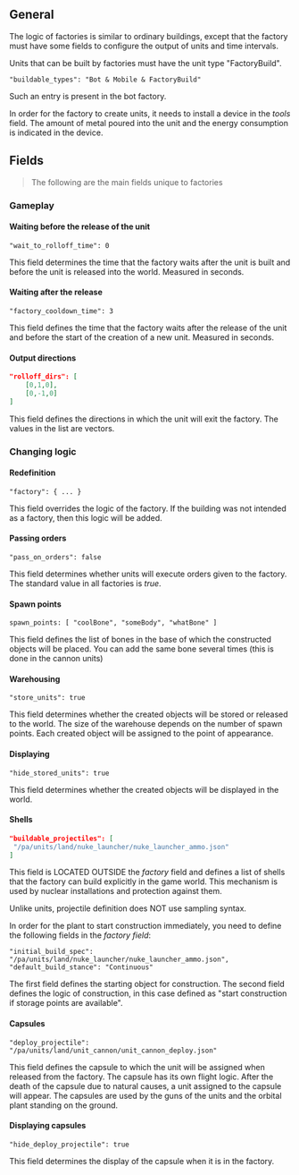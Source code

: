 ## General

The logic of factories is similar to ordinary buildings, except that the factory must have some fields to configure the output of units and time intervals.

Units that can be built by factories must have the unit type "FactoryBuild".

    "buildable_types": "Bot & Mobile & FactoryBuild"
Such an entry is present in the bot factory.

In order for the factory to create units, it needs to install a device in the *tools* field. The amount of metal poured into the unit and the energy consumption is indicated in the device.

## Fields
>
> The following are the main fields unique to factories
>
### Gameplay

#### Waiting before the release of the unit

    "wait_to_rolloff_time": 0
This field determines the time that the factory waits after the unit is built and before the unit is released into the world. Measured in seconds.

#### Waiting after the release

    "factory_cooldown_time": 3
This field defines the time that the factory waits after the release of the unit and before the start of the creation of a new unit. Measured in seconds.

#### Output directions

``` json
"rolloff_dirs": [
    [0,1,0],
    [0,-1,0]
]
```
This field defines the directions in which the unit will exit the factory. The values in the list are vectors.

### Changing logic

#### Redefinition

    "factory": { ... }
This field overrides the logic of the factory. If the building was not intended as a factory, then this logic will be added.

#### Passing orders

    "pass_on_orders": false
This field determines whether units will execute orders given to the factory. The standard value in all factories is *true*.

#### Spawn points

    spawn_points: [ "coolBone", "someBody", "whatBone" ]
This field defines the list of bones in the base of which the constructed objects will be placed. You can add the same bone several times (this is done in the cannon units)

#### Warehousing

    "store_units": true
This field determines whether the created objects will be stored or released to the world. The size of the warehouse depends on the number of spawn points. Each created object will be assigned to the point of appearance.

#### Displaying

    "hide_stored_units": true
This field determines whether the created objects will be displayed in the world.

#### Shells

```json
"buildable_projectiles": [
 "/pa/units/land/nuke_launcher/nuke_launcher_ammo.json"
]
```

This field is LOCATED OUTSIDE the *factory* field and defines a list of shells that the factory can build explicitly in the game world. This mechanism is used by nuclear installations and protection against them.

Unlike units, projectile definition does NOT use sampling syntax.

In order for the plant to start construction immediately, you need to define the following fields in the *factory field*:

    "initial_build_spec": "/pa/units/land/nuke_launcher/nuke_launcher_ammo.json",
    "default_build_stance": "Continuous"
The first field defines the starting object for construction. The second field defines the logic of construction, in this case defined as "start construction if storage points are available".

#### Capsules

    "deploy_projectile": "/pa/units/land/unit_cannon/unit_cannon_deploy.json"
This field defines the capsule to which the unit will be assigned when released from the factory. The capsule has its own flight logic. After the death of the capsule due to natural causes, a unit assigned to the capsule will appear. The capsules are used by the guns of the units and the orbital plant standing on the ground.

#### Displaying capsules

    "hide_deploy_projectile": true
This field determines the display of the capsule when it is in the factory.
